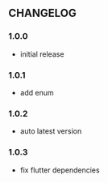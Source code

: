 ## CHANGELOG

### 1.0.0
- initial release

### 1.0.1
- add enum

### 1.0.2
- auto latest version

### 1.0.3
- fix flutter dependencies